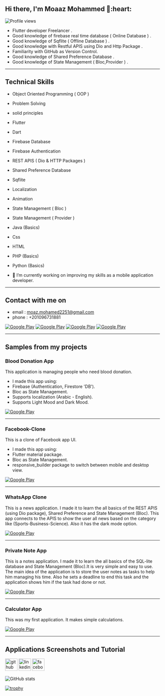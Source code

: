 <h2> Hi there, I'm Moaaz Mohammed 👋:heart:   </h2>  

<!-- <img align='right' src="https://media2.giphy.com/media/qgQUggAC3Pfv687qPC/giphy.gif" style="width:250px;border-radius:50%;">
 -->
![Profile views](https://gpvc.arturio.dev/MostafaBastawy) 
- Flutter developer Freelancer .
- Good knowledge of firebase real time database ( Online Database ) .
- Good knowledge of Sqflite ( Offline Database ) .
- Good knowledge with Restful APIS using Dio and Http Package .
- Familiarity with GitHub as Version Control.
- Good knowledge of Shared Preference Database .
- Good knowledge of State Management ( Bloc,Provider ) .
<hr>

<h2> Technical Skills </h2>
 
<!-- <img align='right' src="https://media2.giphy.com/media/qgQUggAC3Pfv687qPC/giphy.gif" style="width:250px;border-radius:50%;">
 -->
 
- Object Oriented Programming ( OOP )
- Problem Solving
- solid principles
- Flutter
- Dart
- Firebase Database
- Firebase Authentication
- REST APIS ( Dio & HTTP Packages )
- Shared Preference Database
- Sqflite
- Localization
- Animation
- State Management ( Bloc )
- State Management ( Provider )
- Java (Basics)
- Css
- HTML
- PHP (Basics)
- Python (Basics)

- 🔭 I’m currently working on improving my skills as a mobile application developer. 
<hr>
 
<h2> Contact with me on </h2>

<!-- <h3>Where to find me</h3>
<p><a href="https://github.com/thmsgbrt" target="_blank"><img alt="Github2" src="https://img.shields.io/badge/GitHub-%2312100E.svg?&style=for-the-badge&logo=Github&logoColor=white" /></a> -->

- email : moaz.mohamed2251@gmail.com
- phone : +201096731881


<p><a href="http://Wa.me/201096731881" target="_blank"><img alt="Google Play" src="https://img.shields.io/badge/whatsapp%20bussines-128C7E.svg?style=for-the-badge&logo=whatsapp&logoColor=white" /></a> <a href="https://www.facebook.com/mo.mo7md" target="_blank"><img alt="Google Play" src="https://img.shields.io/badge/Facebook-4267B2.svg?style=for-the-badge&logo=facebook&logoColor=white" /></a> <a href="https://www.linkedin.com/in/moaaz-mohammed/" target="_blank"><img alt="Google Play" src="https://img.shields.io/badge/linkedin-0077b5.svg?style=for-the-badge&logo=linkedin&logoColor=white" /></a> <a href="https://www.youtube.com/channel/UC8938jUkEWeJIuTEs_uQ-CQ" target="_blank"><img alt="Google Play" src="https://img.shields.io/badge/youtube-FF0000.svg?style=for-the-badge&logo=youtube&logoColor=white" /></a><p>

<!--  <a href="https://www.instagram.com/" target="_blank"><img alt="Google Play" src="https://img.shields.io/badge/instagram-cd486b.svg?style=for-the-badge&logo=instagram&logoColor=white" /></a> -->


<hr>

<h2> Samples from my projects </h2>

### Blood Donation App
This application is managing people who need blood donation.
* I made this app using:
* Firebase (Authentication, Firestore 'DB').
* Bloc as State Management.
* Supports localization (Arabic - English).
* Supports Light Mood and Dark Mood.
<p><a href="https://play.google.com/store/apps/details?id=com.moaaz.blood_donation" target="_blank"><img alt="Google Play" src="https://img.shields.io/badge/Get%20it%20on%20google%20play-blue.svg?style=for-the-badge&logo=google-play"/></a><p>
<hr>


### Facebook-Clone

This is a clone of Facebook app UI.
* I made this app using:
* Flutter material package.
* Bloc as State Management.
* responsive_builder package to switch between mobile and desktop view.

<p><a href="https://github.com/Moaaz-Mohammed/facebook_clone.git" target="_blank"><img alt="Google Play" src="https://img.shields.io/badge/Get%20it%20on%20Git%20Hub-blue.svg?style=for-the-badge&logo=github" /></a><p>
 
<hr>

### WhatsApp Clone

This is a news application. I made it to learn the all basics of the REST APIS (using Dio package), Shared
Preference and State Management (Bloc). This app connects to the APIS to show the user all news based on
the category like (Sports-Business-Science). Also it has the dark mode option.
<p><a href="https://github.com/Moaaz-Mohammed/WhatsApp-Clone" target="_blank"><img alt="Google Play" src="https://img.shields.io/badge/Get%20it%20on%20Git%20Hub-blue.svg?style=for-the-badge&logo=github" /></a> <p>
 
<hr>

### Private Note App

This is a notes application. I made it to learn the all basics of the SQL-lite database and State Management
(Bloc).It is very simple and easy to use. The main idea of the application is to store the user notes as tasks to
help him managing his time. Also he sets a deadline to end this task and the application shows him if the task
had done or not.
<p><a href="https://github.com/MostafaBastawy/Private-Note" target="_blank"><img alt="Google Play" src="https://img.shields.io/badge/Get%20it%20on%20google%20play-blue.svg?style=for-the-badge&logo=google-play" /></a> <p>
 
<hr>

### Calculator App

This was my first application. It makes simple calculations.
<p><a href="https://github.com/MostafaBastawy/Calculator" target="_blank"><img alt="Google Play" src="https://img.shields.io/badge/Get%20it%20on%20google%20play-blue.svg?style=for-the-badge&logo=google-play" /></a> <p>
 
<hr>


<h2> Applications Screenshots and Tutorial </h2>

<!-- <img align='right' src="https://media2.giphy.com/media/qgQUggAC3Pfv687qPC/giphy.gif" style="width:250px;border-radius:50%;">
 -->


[<img src='https://cdn.jsdelivr.net/npm/simple-icons@3.0.1/icons/github.svg' alt='github' height='40'>](https://github.com/https://github.com/Moaaz-Mohammed/)  [<img src='https://cdn.jsdelivr.net/npm/simple-icons@3.0.1/icons/linkedin.svg' alt='linkedin' height='40'>](https://www.linkedin.com/in/moaaz-mohammed/)  [<img src='https://cdn.jsdelivr.net/npm/simple-icons@3.0.1/icons/facebook.svg' alt='facebook' height='40'>](https://www.facebook.com/mo.mo7md)  
 

![GitHub stats](https://github-readme-stats.vercel.app/api?username=Moaaz-Mohammed)  

[![trophy](https://github-profile-trophy.vercel.app/?username=Moaaz-Mohammed)](https://github.com/Moaaz-Mohammed?tab=repositories)
